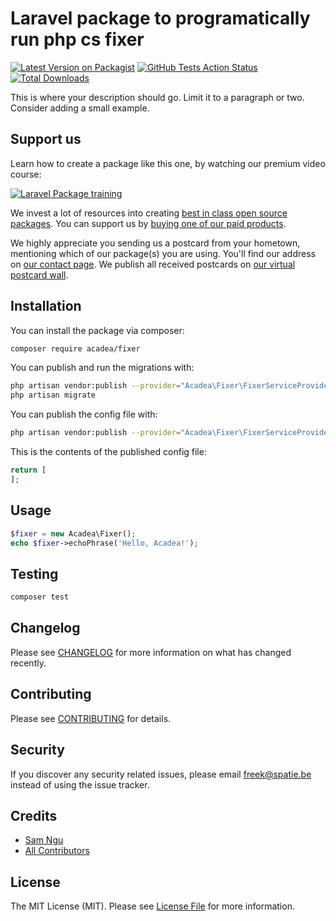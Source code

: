 # Laravel package to programatically run php cs fixer

[![Latest Version on Packagist](https://img.shields.io/packagist/v/acadea/fixer.svg?style=flat-square)](https://packagist.org/packages/acadea/fixer)
[![GitHub Tests Action Status](https://img.shields.io/github/workflow/status/acadea/fixer/run-tests?label=tests)](https://github.com/acadea/fixer/actions?query=workflow%3Arun-tests+branch%3Amaster)
[![Total Downloads](https://img.shields.io/packagist/dt/acadea/fixer.svg?style=flat-square)](https://packagist.org/packages/acadea/fixer)


This is where your description should go. Limit it to a paragraph or two. Consider adding a small example.

## Support us

Learn how to create a package like this one, by watching our premium video course:

[![Laravel Package training](https://spatie.be/github/package-training.jpg)](https://laravelpackage.training)

We invest a lot of resources into creating [best in class open source packages](https://spatie.be/open-source). You can support us by [buying one of our paid products](https://spatie.be/open-source/support-us).

We highly appreciate you sending us a postcard from your hometown, mentioning which of our package(s) you are using. You'll find our address on [our contact page](https://spatie.be/about-us). We publish all received postcards on [our virtual postcard wall](https://spatie.be/open-source/postcards).

## Installation

You can install the package via composer:

```bash
composer require acadea/fixer
```

You can publish and run the migrations with:

```bash
php artisan vendor:publish --provider="Acadea\Fixer\FixerServiceProvider" --tag="migrations"
php artisan migrate
```

You can publish the config file with:
```bash
php artisan vendor:publish --provider="Acadea\Fixer\FixerServiceProvider" --tag="config"
```

This is the contents of the published config file:

```php
return [
];
```

## Usage

``` php
$fixer = new Acadea\Fixer();
echo $fixer->echoPhrase('Hello, Acadea!');
```

## Testing

``` bash
composer test
```

## Changelog

Please see [CHANGELOG](CHANGELOG.md) for more information on what has changed recently.

## Contributing

Please see [CONTRIBUTING](.github/CONTRIBUTING.md) for details.

## Security

If you discover any security related issues, please email freek@spatie.be instead of using the issue tracker.

## Credits

- [Sam Ngu](https://github.com/sam-ngu)
- [All Contributors](../../contributors)

## License

The MIT License (MIT). Please see [License File](LICENSE.md) for more information.

